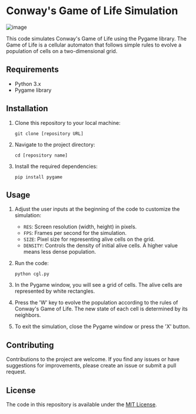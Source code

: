 # Conway's Game of Life Simulation

![image](https://github.com/koopa35/CGL/assets/87890771/00301d16-d870-4434-aa87-73fdcecb0cf4)

This code simulates Conway's Game of Life using the Pygame library. The Game of Life is a cellular automaton that follows simple rules to evolve a population of cells on a two-dimensional grid.

## Requirements

- Python 3.x
- Pygame library

## Installation

1. Clone this repository to your local machine:
   ```
   git clone [repository URL]
   ```

2. Navigate to the project directory:
   ```
   cd [repository name]
   ```

3. Install the required dependencies:
   ```
   pip install pygame
   ```

## Usage

1. Adjust the user inputs at the beginning of the code to customize the simulation:
   - `RES`: Screen resolution (width, height) in pixels.
   - `FPS`: Frames per second for the simulation.
   - `SIZE`: Pixel size for representing alive cells on the grid.
   - `DENSITY`: Controls the density of initial alive cells. A higher value means less dense population.

2. Run the code:
   ```
   python cgl.py
   ```

3. In the Pygame window, you will see a grid of cells. The alive cells are represented by white rectangles.

4. Press the 'W' key to evolve the population according to the rules of Conway's Game of Life. The new state of each cell is determined by its neighbors.

5. To exit the simulation, close the Pygame window or press the 'X' button.

## Contributing

Contributions to the project are welcome. If you find any issues or have suggestions for improvements, please create an issue or submit a pull request.

## License

The code in this repository is available under the [MIT License](LICENSE).
